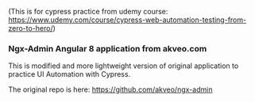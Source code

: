 (This is for cypress practice from udemy course: https://www.udemy.com/course/cypress-web-automation-testing-from-zero-to-hero/)

### Ngx-Admin Angular 8 application from akveo.com

This is modified and more lightweight version of original application to practice UI Automation with Cypress.

The original repo is here: https://github.com/akveo/ngx-admin
